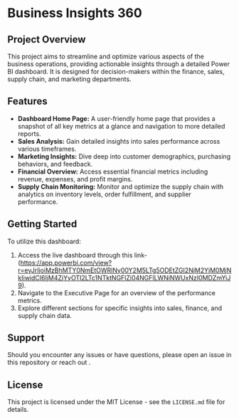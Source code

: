 
# Business Insights 360


## Project Overview

This project aims to streamline and optimize various aspects of the business operations, providing actionable insights through a detailed Power BI dashboard. It is designed for decision-makers within the finance, sales, supply chain, and marketing departments.


## Features
- **Dashboard Home Page:** A user-friendly home page that provides a snapshot of all key metrics at a glance and navigation to more detailed reports.
- **Sales Analysis:** Gain detailed insights into sales performance across various timeframes.
- **Marketing Insights:** Dive deep into customer demographics, purchasing behaviors, and feedback.
- **Financial Overview:** Access essential financial metrics including revenue, expenses, and profit margins.
- **Supply Chain Monitoring:** Monitor and optimize the supply chain with analytics on inventory levels, order fulfillment, and supplier performance.


## Getting Started

To utilize this dashboard:

1. Access the live dashboard through this link-(https://app.powerbi.com/view?r=eyJrIjoiMzBhMTY0NmEtOWRlNy00Y2M5LTg5ODEtZGI2NjM2YjM0MjNkIiwidCI6IjM4ZjYyOTI2LTc1NTktNGFlZi04NGFlLWNiNWUxNzI0MDZmYiJ9).
2. Navigate to the Executive Page for an overview of the performance metrics.
3. Explore different sections for specific insights into sales, finance, and supply chain data.

## Support

Should you encounter any issues or have questions, please open an issue in this repository or reach out .

## License

This project is licensed under the MIT License - see the `LICENSE.md` file for details.

